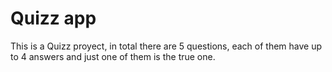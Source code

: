 # Quizz app

This is a Quizz proyect, in total there are 5 questions, each of them have up to 4 answers and just one of them is the true one.